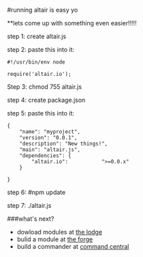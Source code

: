 #running altair is easy yo


**lets come up with something even easier!!!!!

step 1: create altair.js

step 2: paste this into it:

    #!/usr/bin/env node

    require('altair.io');

Step 3: chmod 755 altair.js 

step 4: create package.json

step 5: paste this into it:

    {
        "name": "myproject",
        "version": "0.0.1",
        "description": "New things!",
        "main": "altair.js",
        "dependencies": {
            "altair.io":           ">=0.0.x"
        }

    }
step 6: #npm update

step 7: ./altair.js

###what's next?

* dowload modules at [the lodge](../core/vendors/altair/modules/thelodge/README.md)
* bulid a module at [the forge](firstmodule.md)
* build a commander at [command central](../core/vendors/altair/modules/commandcentral/README.md)
